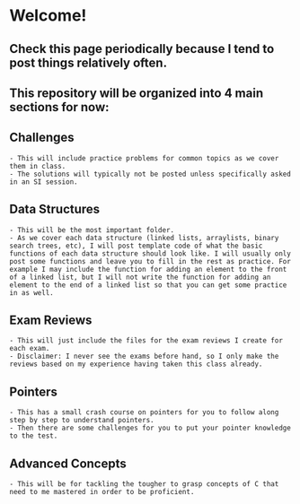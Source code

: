 # Welcome!

## Check this page periodically because I tend to post things relatively often.

## This repository will be organized into 4 main sections for now:

## Challenges

    - This will include practice problems for common topics as we cover them in class.
    - The solutions will typically not be posted unless specifically asked in an SI session.

## Data Structures

    - This will be the most important folder.
    - As we cover each data structure (linked lists, arraylists, binary search trees, etc), I will post template code of what the basic functions of each data structure should look like. I will usually only post some functions and leave you to fill in the rest as practice. For example I may include the function for adding an element to the front of a linked list, but I will not write the function for adding an element to the end of a linked list so that you can get some practice in as well.

## Exam Reviews

    - This will just include the files for the exam reviews I create for each exam.
    - Disclaimer: I never see the exams before hand, so I only make the reviews based on my experience having taken this class already.

## Pointers

    - This has a small crash course on pointers for you to follow along step by step to understand pointers.
    - Then there are some challenges for you to put your pointer knowledge to the test.

## Advanced Concepts

    - This will be for tackling the tougher to grasp concepts of C that need to me mastered in order to be proficient.
